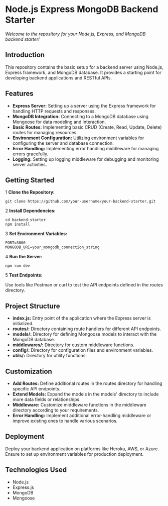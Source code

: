 # Node.js Express MongoDB Backend Starter
   _Welcome to the repository for your Node.js, Express, and MongoDB backend starter!_

## Introduction
This repository contains the basic setup for a backend server using Node.js, Express framework, and MongoDB database. It provides a starting point for developing backend applications and RESTful APIs.

## Features
* **Express Server:** Setting up a server using the Express framework for handling HTTP requests and responses.
* **MongoDB Integration:** Connecting to a MongoDB database using Mongoose for data modeling and interaction.
* **Basic Routes:** Implementing basic CRUD (Create, Read, Update, Delete) routes for managing resources.
* **Environment Configuration:** Utilizing environment variables for configuring the server and database connection.
* **Error Handling:** Implementing error handling middleware for managing errors gracefully.
* **Logging:** Setting up logging middleware for debugging and monitoring server activities.

## Getting Started
1 **Clone the Repository:**

    git clone https://github.com/your-username/your-backend-starter.git

2 **Install Dependencies:**

    cd backend-starter
    npm install

3 **Set Environment Variables:**

    PORT=3000
    MONGODB_URI=your_mongodb_connection_string

4 **Run the Server:**

    npm run dev

5 **Test Endpoints:**

Use tools like Postman or curl to test the API endpoints defined in the routes directory.

## Project Structure

* **index.js:** Entry point of the application where the Express server is initialized.
* **routes/:** Directory containing route handlers for different API endpoints.
* **models/:** Directory for defining Mongoose models to interact with the MongoDB database.
* **middlewares/:** Directory for custom middleware functions.
* **config/:** Directory for configuration files and environment variables.
* **utils/:** Directory for utility functions.

## Customization

* **Add Routes:** Define additional routes in the routes directory for handling specific API endpoints.
* **Extend Models:** Expand the models in the models' directory to include more data fields or relationships.
* **Middleware:** Customize middleware functions in the middleware directory according to your requirements.
* **Error Handling:** Implement additional error-handling middleware or improve existing ones to handle various scenarios.

## Deployment

Deploy your backend application on platforms like Heroku, AWS, or Azure. Ensure to set up environment variables for production deployment.

## Technologies Used

* Node.js
* Express.js
* MongoDB
* Mongoose

